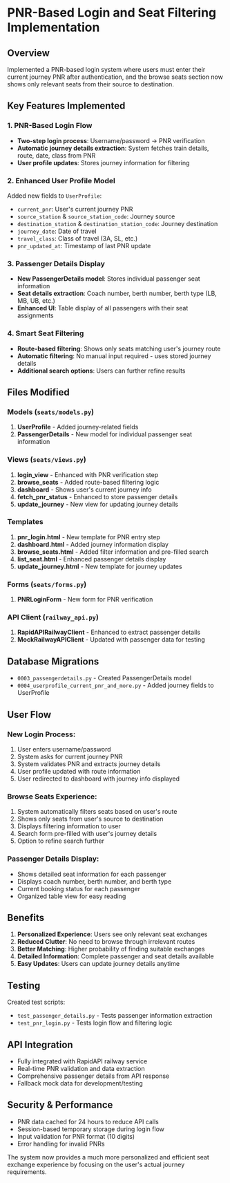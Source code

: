 # PNR-Based Login and Seat Filtering Implementation

## Overview
Implemented a PNR-based login system where users must enter their current journey PNR after authentication, and the browse seats section now shows only relevant seats from their source to destination.

## Key Features Implemented

### 1. PNR-Based Login Flow
- **Two-step login process**: Username/password → PNR verification
- **Automatic journey details extraction**: System fetches train details, route, date, class from PNR
- **User profile updates**: Stores journey information for filtering

### 2. Enhanced User Profile Model
Added new fields to `UserProfile`:
- `current_pnr`: User's current journey PNR
- `source_station` & `source_station_code`: Journey source
- `destination_station` & `destination_station_code`: Journey destination  
- `journey_date`: Date of travel
- `travel_class`: Class of travel (3A, SL, etc.)
- `pnr_updated_at`: Timestamp of last PNR update

### 3. Passenger Details Display
- **New PassengerDetails model**: Stores individual passenger seat information
- **Seat details extraction**: Coach number, berth number, berth type (LB, MB, UB, etc.)
- **Enhanced UI**: Table display of all passengers with their seat assignments

### 4. Smart Seat Filtering
- **Route-based filtering**: Shows only seats matching user's journey route
- **Automatic filtering**: No manual input required - uses stored journey details
- **Additional search options**: Users can further refine results

## Files Modified

### Models (`seats/models.py`)
1. **UserProfile** - Added journey-related fields
2. **PassengerDetails** - New model for individual passenger seat information

### Views (`seats/views.py`)
1. **login_view** - Enhanced with PNR verification step
2. **browse_seats** - Added route-based filtering logic
3. **dashboard** - Shows user's current journey info
4. **fetch_pnr_status** - Enhanced to store passenger details
5. **update_journey** - New view for updating journey details

### Templates
1. **pnr_login.html** - New template for PNR entry step
2. **dashboard.html** - Added journey information display
3. **browse_seats.html** - Added filter information and pre-filled search
4. **list_seat.html** - Enhanced passenger details display
5. **update_journey.html** - New template for journey updates

### Forms (`seats/forms.py`)
1. **PNRLoginForm** - New form for PNR verification

### API Client (`railway_api.py`)
1. **RapidAPIRailwayClient** - Enhanced to extract passenger details
2. **MockRailwayAPIClient** - Updated with passenger data for testing

## Database Migrations
- `0003_passengerdetails.py` - Created PassengerDetails model
- `0004_userprofile_current_pnr_and_more.py` - Added journey fields to UserProfile

## User Flow

### New Login Process:
1. User enters username/password
2. System asks for current journey PNR
3. System validates PNR and extracts journey details
4. User profile updated with route information
5. User redirected to dashboard with journey info displayed

### Browse Seats Experience:
1. System automatically filters seats based on user's route
2. Shows only seats from user's source to destination
3. Displays filtering information to user
4. Search form pre-filled with user's journey details
5. Option to refine search further

### Passenger Details Display:
- Shows detailed seat information for each passenger
- Displays coach number, berth number, and berth type
- Current booking status for each passenger
- Organized table view for easy reading

## Benefits

1. **Personalized Experience**: Users see only relevant seat exchanges
2. **Reduced Clutter**: No need to browse through irrelevant routes
3. **Better Matching**: Higher probability of finding suitable exchanges
4. **Detailed Information**: Complete passenger and seat details available
5. **Easy Updates**: Users can update journey details anytime

## Testing

Created test scripts:
- `test_passenger_details.py` - Tests passenger information extraction
- `test_pnr_login.py` - Tests login flow and filtering logic

## API Integration

- Fully integrated with RapidAPI railway service
- Real-time PNR validation and data extraction
- Comprehensive passenger details from API response
- Fallback mock data for development/testing

## Security & Performance

- PNR data cached for 24 hours to reduce API calls
- Session-based temporary storage during login flow
- Input validation for PNR format (10 digits)
- Error handling for invalid PNRs

The system now provides a much more personalized and efficient seat exchange experience by focusing on the user's actual journey requirements.
